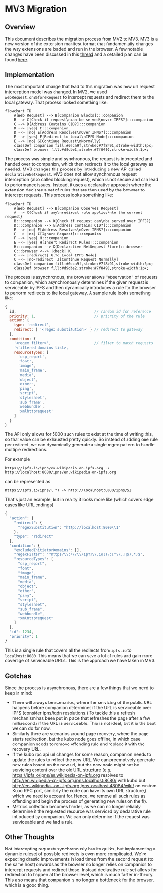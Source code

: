 # MV3 Migration

## Overview

This document describes the migration process from MV2 to MV3. MV3 is a new version of the extension manifest format that fundamentally changes the way extensions are loaded and run in the browser. A few notable changes have been discussed in this [thread](https://discuss.ipfs.tech/t/announcing-ipfs-companion-mv3-rc-beta/16442) and a detailed plan can be found [here](https://github.com/ipfs/ipfs-companion/issues/1152).

## Implementation

The most important change that lead to this migration was how url request interception model was changed. In MV2, we used `webRequest.onBeforeRequest` to intercept requests and redirect them to the local gateway. That process looked something like:

```mermaid
flowchart TD
    A[Web Request] --> B[Companion Blocks]:::companion
    B --> C[Check if request\ncan be served\nover IPFS?]:::companion
    C --> D[Address Contains CID?]:::companion
    D --> |yes| F:::companion
    D --> |no| E[Address Resolves\nOver IPNS?]:::companion
    E --> |yes| F[Redirect to Local\nIPFS Node]:::companion
    E --> |no| G[Continue Request\nNormally]
    classDef companion fill:#0aca9f,stroke:#7f8491,stroke-width:2px;
    classDef browser fill:#d9dbe2,stroke:#7f8491,stroke-width:1px;
```

The process was simple and synchronous, the request is intercepted and handed over to companion, which then redirects it to the local gateway as needed. MV3 changes this process by introducing a new API called `declarativeNetRequest`. MV3 does not allow synchronous request interception (also called blocking request), which is not secure and can lead to performance issues. Instead, it uses a declarative approach where the extension declares a set of rules that are then used by the browser to intercept requests. This process looks something like:

```mermaid
flowchart TD
    A[Web Request] --> B[Companion Observes Request]
    A --> C{Check if any\nredirect rule applies\nto the current request}
    B:::companion --> D[Check if request can\nbe served over IPFS?]
    D:::companion --> E[Address Contains CID?]:::companion
    E --> |no| F[Address Resolves\nOver IPNS?]:::companion
    F --> |no| I[Ignore Request]:::companion
    F --> |yes| H:::companion
    E --> |yes| H[Insert Redirect Rules]:::companion
    H:::companion --> K(Declarative NetRequest Store):::browser
    C:::browser <--> |check| K
    C --> |redirect| G[To Local IPFS Node]
    C --> |no-redirect| J[Continue Request Normally]
    classDef companion fill:#0aca9f,stroke:#7f8491,stroke-width:2px;
    classDef browser fill:#d9dbe2,stroke:#7f8491,stroke-width:1px;
```

The process is asynchronous, the browser allows "observation" of requests to companion, which asynchronously determines if the given request is serviceable by IPFS and then dynamically introduces a rule for the browser to perform redirects to the local gateway. A sample rule looks something like:

```js
{
  id,                                    // random id for reference
  priority: 1,                           // priority of the rule
  action: {
    type: 'redirect',
    redirect: { '<regex substitution>' } // redirect to gateway
  },
  condition: {
    '<regex filter>',                    // filter to match requests
    '<filtered domains list>,
    resourceTypes: [
      'csp_report',
      'font',
      'image',
      'main_frame',
      'media',
      'object',
      'other',
      'ping',
      'script',
      'stylesheet',
      'sub_frame',
      'webbundle',
      'xmlhttprequest'
    ]
  }
}
```

The API only allows for 5000 such rules to exist at the time of writing this, so that value can be exhausted pretty quickly. So instead of adding one rule per redirect, we can dynamically generate a single regex pattern to handle multiple redirections.

For example

```
https://ipfs.io/ipns/en.wikipedia-on-ipfs.org -> http://localhost:8080/ipns/en.wikipedia-on-ipfs.org
```

can be represented as

```
https://ipfs.io/ipns/(.*) -> http://localhost:8080/ipns/$1
```

That's just an example, but in reality it looks more like (which covers edge cases like URL endings):

```js
{
  "action": {
    "redirect": {
      "regexSubstitution": "http://localhost:8080\\1"
    },
    "type": "redirect"
  },
  "condition": {
    "excludedInitiatorDomains": [],
    "regexFilter": "^https?\\:\\/\\/ipfs\\.io((?:[^\\.]|$).*)$",
    "resourceTypes": [
      "csp_report",
      "font",
      "image",
      "main_frame",
      "media",
      "object",
      "other",
      "ping",
      "script",
      "stylesheet",
      "sub_frame",
      "webbundle",
      "xmlhttprequest"
    ]
  },
  "id": 1234,
  "priority": 1
}
```

This is a single rule that covers all the redirects from `ipfs.io` to `localhost:8080`. This means that we can save a lot of rules and gain more coverage of serviceable URLs. This is the approach we have taken in MV3.

## Gotchas

Since the process is asynchronous, there are a few things that we need to keep in mind:

- There will always be scenarios, where the servicing of the public URL happens before companion determines if the URL is serviceable over IPFS (consider ipns/fqdn resolutions.) To tackle this a refresh mechanism has been put in place that refreshes the page after a few milliseconds if the URL is serviceable. This is not ideal, but it is the best we can do for now.
- Similarly there are scenarios around page recovery, where the page starts redirection, but the kubo node goes offline, in which case companion needs to remove offending rule and replace it with the recovery URL.
- If the kubo rpc api url changes for some reason, companion needs to update the rules to reflect the new URL. We can preemptively generate new rules based on the new url, but the new node might not be servicing content over the old URL structure (e.g. https://ipfs.io/ipns/en.wikipedia-on-ipfs.org resolves to http://en.wikipedia-on-ipfs.org.ipns.localhost:8080/ with kubo but http://en-wikipedia--on--ipfs-org.ipns.localhost:48084/wiki/ on custom Kubo RPC port, similarly the node can have its own URL structure,) which we need to account for. Hence, we remove all such rules as offending and begin the process of generating new rules on the fly.
- Metrics collection becomes harder, as we can no longer reliably determine if the requested resource was serviced by declarative rule introduced by companion. We can only determine if the request was serviceable and we had a rule.

## Other Thoughts

Not intercepting requests synchronously has its quirks, but implementing a dynamic ruleset of possible redirects is even more complicated. We're expecting drastic improvements in load times from the second request (to the same host) onwards as the browser no longer relies on companion to intercept requests and redirect those. Instead declarative rule set allows for redirection to happen at the browser level, which is much faster in-theory. This also means that companion is no longer a bottleneck for the browser, which is a good thing.
